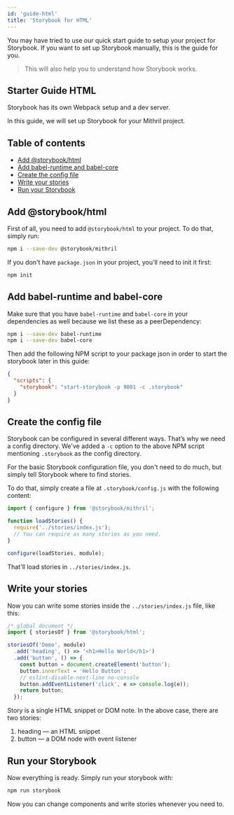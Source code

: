 ```yaml
---
id: 'guide-html'
title: 'Storybook for HTML'
---
```


You may have tried to use our quick start guide to setup your project for Storybook. If you want to set up Storybook manually, this is the guide for you.

> This will also help you to understand how Storybook works.

## Starter Guide HTML

Storybook has its own Webpack setup and a dev server.

In this guide, we will set up Storybook for your Mithril project.

## Table of contents

-   [Add @storybook/html](#add-storybookhtml)
-   [Add babel-runtime and babel-core](#add-babel-runtime-and-babel-core)
-   [Create the config file](#create-the-config-file)
-   [Write your stories](#write-your-stories)
-   [Run your Storybook](#run-your-storybook)

## Add @storybook/html

First of all, you need to add `@storybook/html` to your project. To do that, simply run:

```sh
npm i --save-dev @storybook/mithril
```

If you don't have `package.json` in your project, you'll need to init it first:

```sh
npm init
```

## Add babel-runtime and babel-core

Make sure that you have `babel-runtime` and `babel-core` in your dependencies as well because we list these as a peerDependency:

```sh
npm i --save-dev babel-runtime
npm i --save-dev babel-core
```

Then add the following NPM script to your package json in order to start the storybook later in this guide:

```json
{
  "scripts": {
    "storybook": "start-storybook -p 9001 -c .storybook"
  }
}
```

## Create the config file

Storybook can be configured in several different ways. 
That’s why we need a config directory. We've added a `-c` option to the above NPM script mentioning `.storybook` as the config directory.

For the basic Storybook configuration file, you don't need to do much, but simply tell Storybook where to find stories.

To do that, simply create a file at `.storybook/config.js` with the following content:

```js
import { configure } from '@storybook/mithril';

function loadStories() {
  require('../stories/index.js');
  // You can require as many stories as you need.
}

configure(loadStories, module);
```

That'll load stories in `../stories/index.js`.

## Write your stories

Now you can write some stories inside the `../stories/index.js` file, like this:

```js
/* global document */
import { storiesOf } from '@storybook/html';

storiesOf('Demo', module)
  .add('heading', () => '<h1>Hello World</h1>')
  .add('button', () => {
    const button = document.createElement('button');
    button.innerText = 'Hello Button';
    // eslint-disable-next-line no-console
    button.addEventListener('click', e => console.log(e));
    return button;
  });

```

Story is a single HTML snippet or DOM note. In the above case, there are two stories:

1.  heading — an HTML snippet
2.  button — a DOM node with event listener

## Run your Storybook

Now everything is ready. Simply run your storybook with:

```sh
npm run storybook
```

Now you can change components and write stories whenever you need to.
